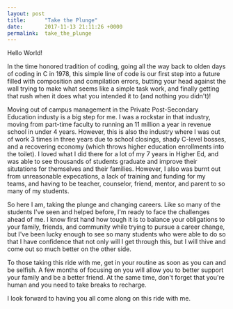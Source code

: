```yaml
---
layout: post
title:      "Take the Plunge"
date:       2017-11-13 21:11:26 +0000
permalink:  take_the_plunge
---
```



Hello World!

In the time honored tradition of coding, going all the way back to olden days of coding in C in 1978, this simple line of code is our first step into a future filled with composition and compilation errors, butting your head against the wall trying to make what seems like a simple task work, and finally getting that rush when it does what you intended it to (and nothing you didn't)!

Moving out of campus management in the Private Post-Secondary Education industy is a big step for me. I was a rockstar in that industry, moving from part-time faculty to running an 11 million a year in revenue school in under 4 years. However, this is also the industry where I was out of work 3 times in three years due to school closings, shady C-level bosses, and a recovering economy (which throws higher education enrollments into the toilet). I loved what I did there for a lot of my 7 years in Higher Ed, and was able to see thousands of students graduate and improve their situtations for themselves and their families. However, I also was burnt out from unreasonable expecations, a lack of training and funding for my teams, and having to be teacher, counselor, friend, mentor, and parent to so many of my students. 

So here I am, taking the plunge and changing careers. Like so many of the students I've seen and helped before, I'm ready to face the challenges ahead of me. I know first hand how tough it is to balance your obligations to your family, friends, and community while trying to pursue a career change, but I've been lucky enough to see so many students who were able to do so that I have confidence that not only will I get through this, but I will thive and come out so much better on the other side.

To those taking this ride with me, get in your routine as soon as you can and be selfish. A few months of focusing on you will allow you to better support your family and be a better friend. At the same time, don't forget that you're human and you need to take breaks to recharge. 

I look forward to having you all come along on this ride with me.
